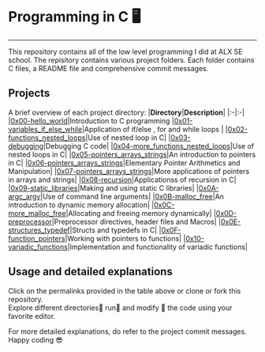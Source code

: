 # Programming in C   🖥️

____
This repository contains all of the low level programming I did at ALX SE school. The repisitory contains various project folders. Each folder contains C files, a README file and comprehensive commit messages.

## Projects

A brief overview of each project directory:
|**Directory**|**Description**|
|:-|:-|
|[0x00-hello_world](https://github.com/JohnIanOngayi/alx-low_level_programming/tree/master/0x00-hello_world)|Introduction to C programming
|[0x01-variables_if_else_while](https://github.com/JohnIanOngayi/alx-low_level_programming/tree/master/0x01-variables_if_else_while)|Application of if/else , for and while loops |
|[0x02-functions_nested_loops](https://github.com/JohnIanOngayi/alx-low_level_programming/tree/master/0x02-functions_nested_loops)|Use of nested loop in C|
|[0x03-debugging](https://github.com/JohnIanOngayi/alx-low_level_programming/tree/master/0x03-debugging)|Debugging C code|
|[0x04-more_functions_nested_loops](https://github.com/JohnIanOngayi/alx-low_level_programming/tree/master/0x04-more_functions_nested_loops)|Use of nested loops in C|
|[0x05-pointers_arrays_strings](https://github.com/JohnIanOngayi/alx-low_level_programming/tree/master/0x05-pointers_arrays_strings)|An introduction to pointers in C|
|[0x06-pointers_arrays_strings](https://github.com/JohnIanOngayi/alx-low_level_programming/tree/master/0x06-pointers_arrays_strings)|Elementary Pointer Arithmetics and Manipulation|
|[0x07-pointers_arrays_strings](https://github.com/JohnIanOngayi/alx-low_level_programming/tree/master/0x07-pointers_arrays_strings)|More applications of pointers in arrays and strings|
|[0x08-recursion](https://github.com/JohnIanOngayi/alx-low_level_programming/tree/master/0x08-recursion)|Applicationss of recursion in C|
|[0x09-static_libraries](https://github.com/JohnIanOngayi/alx-low_level_programming/tree/master/0x09-static_libraries)|Making and using static C libraries|
|[0x0A-argc_argv](https://github.com/JohnIanOngayi/alx-low_level_programming/tree/master/0x0A-argc_argv)|Use of command line arguments|
|[0x0B-malloc_free](https://github.com/JohnIanOngayi/alx-low_level_programming/tree/master/0x0B-malloc_free)|An introduction to dynamic memory allocation|
|[0x0C-more_malloc_free](https://github.com/JohnIanOngayi/alx-low_level_programming/tree/master/0x0C-more_malloc_free)|Allocating and freeing memory dynamically|
|[0x0D-preprocessor](https://github.com/JohnIanOngayi/alx-low_level_programming/tree/master/0x0D-preprocessor)|Preprocessor directives, header files and Macros|
|[0x0E-structures_typedef](https://github.com/JohnIanOngayi/alx-low_level_programming/tree/master/0x0E-structures_typedef)|Structs and typedefs in C|
|[0x0F-function_pointers](https://github.com/JohnIanOngayi/alx-low_level_programming/tree/master/0x0F-function_pointers)|Working with pointers to functions|
|[0x10-variadic_functions](https://github.com/JohnIanOngayi/alx-low_level_programming/tree/master/0x10-variadic_functions)|Implementation and functionality of variadic functions|

## Usage and detailed explanations

Click on the permalinks provided in the table above or clone or fork this repository.  
Explore different directories🚶 run🏃 and modify :toolbox: the code using your favorite editor.

For more detailed explanations, do refer to the project commit messages. Happy coding :sunglasses:
